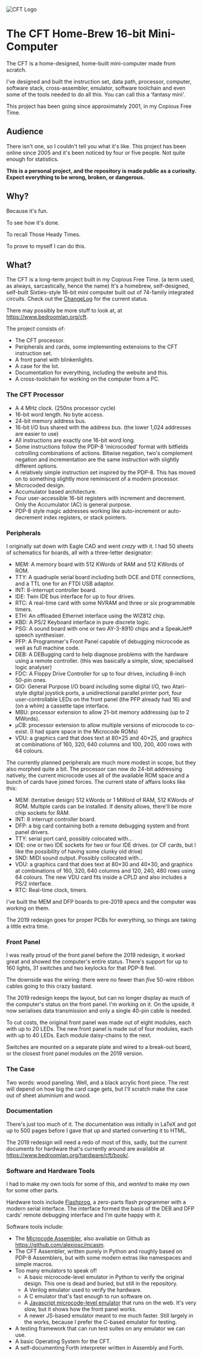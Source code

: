 ![CFT Logo](https://www.bedroomlan.org/hardware/cft/log/banner-cft-logo-v2-ws.png)

# The CFT Home-Brew 16-bit Mini-Computer

The CFT is a home-designed, home-built mini-computer made from
scratch.

I've designed and built the instruction set, data path, processor,
computer, software stack, cross-assembler, emulator, software
toolchain and even some of the tools needed to do all this. You can
call this a ‘fantasy mini’.

This project has been going since approximately 2001, in my Copious
Free Time.


## Audience

There isn't one, so I couldn't tell you what it's like. This project
has been online since 2005 and it's been noticed by four or five
people. Not quite enough for statistics.

**This is a personal project, and the repository is made public as a
curiosity. Expect everything to be wrong, broken, or dangerous.**

## Why?

Because it's fun.

To see how it's done.

To recall Those Heady Times.

To prove to myself I can do this.


## What?

The CFT is a long-term project built in my Copious Free Time. (a term used, as
always, sarcastically, hence the name) It's a homebrew, self-designed,
self-built Sixties-style 16-bit mini computer built out of 74-family integrated
circuits. Check out the
[ChangeLog](https://github.com/alexiosc/cft/blob/master/Changelog) for the
current status.

There may possibly be more stuff to look at, at https://www.bedroomlan.org/cft.

The project consists of:

* The CFT processor.
* Peripherals and cards, some implementing extensions to the CFT instruction set.
* A front panel with blinkenlights.
* A case for the lot.
* Documentation for everything, including the website and this.
* A cross-toolchain for working on the computer from a PC.

### The CFT Processor

* A 4 MHz clock. (250ns processor cycle)
* 16-bit word length. No byte access.
* 24-bit memory address bus.
* 16-bit I/O bus shared with the address bus. (the lower 1,024 addresses are easier to use)
* All instructions are exactly one 16-bit word long.
* Some instructions follow the PDP-8 ‘microcoded’ format with bitfields cotrolling combinations of actions. Bitwise negation, two's complement negation and incrementation are the same instruction with slightly different options.
* A relatively simple instruction set inspired by the PDP-8. This has moved on
  to something slightly more reminiscent of a modern processor.
* Microcoded design.
* Accumulator based architecture.
* Four user-accessible 16-bit registers with increment and decrement. Only the
  Accumulator (AC) is general purpose.
* PDP-8 style magic addresses working like auto-increment or auto-decrement
  index registers, or stack pointers.

### Peripherals

I originally sat down with Eagle CAD and went *crazy* with it. I had 50 sheets
of schematics for boards, all with a three-letter designator:

* MEM: A memory board with 512 KWords of RAM and 512 KWords of ROM.
* TTY: A quadruple serial board including both DCE and DTE
  connections, and a TTL one for an FTDI USB adaptor.
* INT: 8-interrupt controller board.
* IDE: Twin IDE bus interface for up to four drives.
* RTC: A real-time card with some NVRAM and three or six programmable timers.
* ETH: An offloaded Ethernet interface using the WIZ812 chip.
* KBD: A PS/2 Keyboard interface in pure discrete logic.
* PSG: A sound board with one or two AY-3-8910 chips and a SpeakJet® speech synthesiser.
* PFP: A Programmer's Front Panel capable of debugging microcode as well as full machine code.
* DEB: A DEBugging card to help diagnose problems with the hardware
  using a remote controller. (this was basically a simple, slow, specialised logic analyser)
* FDC: A Floppy Drive Controller for up to four drives, including 8-inch 50-pin ones.
* GIO: General Purpose I/O board including some digital I/O, two
  Atari-style digital joystick ports, a unidirectional parallel
  printer port, four user-controllable LEDs on the front panel (the
  PFP already had 16) and (on a whim) a cassette tape interface.
* MBU: processor extension to allow 21-bit memory addressing (up to 2 MWords).
* µCB: processor extension to allow multiple versions of microcode to co-exist. (I had spare space in the Microcode ROMs)
* VDU: a graphics card that does text at 80×25 and 40×25, and graphics
  at combinations of 160, 320, 640 columns and 100, 200, 400 rows with
  64 colours.

The currently planned peripherals are much more modest in scope, but
they also morphed quite a bit. The processor can now do 24-bit
addressing natively, the current microcode uses all of the available
ROM space and a bunch of cards have joined forces. The current state
of affairs looks like this:

* MEM: (tentative design) 512 kWords or 1 MWord of RAM, 512 KWords of
  ROM. Multiple cards can be installed. If density allows, there'll be
  more chip sockets for RAM.
* INT: 8 interrupt controller board.
* DFP: a big card containing both a remote debugging system and front panel drivers.
* TTY: serial port card, possibly colocated with…
* IDE: one or two IDE sockets for two or four IDE drives. (or CF
  cards, but I like the possibility of having some clunky old drive)
* SND: MIDI sound output. Possibly collocated with…
* VDU: a graphics card that does text at 80×30 and 40×30, and graphics
  at combinations of 160, 320, 640 columns and 120, 240, 480 rows
  using 64 colours. The new VDU card fits inside a CPLD and also
  includes a PS/2 interface.
* RTC: Real-time clock, timers.

I've built the MEM and DFP boards to pre-2019 specs and the computer was
working on them.

The 2019 redesign goes for proper PCBs for everything, so things are
taking a little extra time.

### Front Panel

I was really proud of the front panel before the 2019 redesign, it
worked great and showed the computer's entire status. There's support
for up to 160 lights, 31 switches and two keylocks for that PDP-8
feel.

The downside was the wiring: there were no fewer than *five* 50-wire
ribbon cables going to this crazy bastard.

The 2019 redesign keeps the layout, but can no longer display as much
of the computer's status on the front panel. I'm working on it. On the
upside, it now serialises data transmission and only a single 40-pin
cable is needed.

To cut costs, the original front panel was made out of eight modules,
each with up to 20 LEDs. The new front panel is made out of four
modules, each with up to 40 LEDs. Each module daisy-chains to the
next.

Switches are mounted on a separate plate and wired to a break-out
board, or the closest front panel modules on the 2019 version.


### The Case

Two words: wood paneling. Well, and a black acrylic front piece. The
rest will depend on how big the card cage gets, but I'll scratch make
the case out of sheet aluminium and wood.


### Documentation

There's just too much of it. The documentation was initially in LaTeX
and got up to 500 pages before I gave that up and started converting
it to HTML.

The 2019 redesign will need a redo of most of this, sadly, but the
current documents for hardware that's currently around are available
at https://www.bedroomlan.org/hardware/cft/book/.


### Software and Hardware Tools

I had to make my own tools for some of this, and *wanted* to make my
own for some other parts.

Hardware tools include
[Flashprog](https://www.bedroomlan.org/hardware/flashprog/), a
zero-parts flash programmer with a modern serial interface. The
interface formed the basis of the DEB and DFP cards' remote debugging
interface and I'm quite happy with it.

Software tools include:

*  The [Microcode Assembler](https://www.bedroomlan.org/projects/mcasm/),
   also available on Github as https://github.com/alexiosc/mcasm.
*  The CFT Assembler, written purely in Python and roughly based on
   PDP-8 Assemblers, but with some modern extras like namespaces and
   simple macros.
*  Too many emulators to speak of!
   * A basic microcode-level emulator in Python to verify the original
          design. This one is dead and buried, but still in the repository.
   * A Verilog emulator used to verify the hardware.
   * A C emulator that's fast enough to run software on.
   * A [Javascript microcode-level emulator](https://www.bedroomlan.org/hardware/cft/microcode-emulator/)
          that runs on the web. It's very slow, but it shows how the front
          panel works.
   * A newer JS-based emulator meant to me much faster. Still
          largely in the works, because I prefer the C-based emulator for
          testing.
* A testing framework that can run test suites on any emulator we can use.
* A basic Operating System for the CFT.
* A self-documenting Forth interpreter written in Assembly and Forth.
